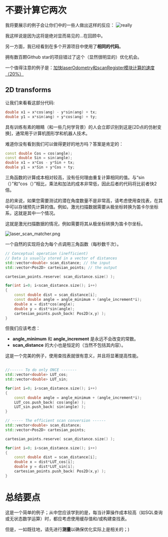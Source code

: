 # 不要计算它两次

我将要展示的例子会让你们中的一些人做出这样的反应：
![really](img/really.jpg)

我这样说是因为这将是绝对显而易见的...在回顾中。

另一方面，我已经看到在多个开源项目中使用了**相同的代码**。

拥有数百颗Github star的项目错过了这个（显然很明显的）优化机会。

一个值得注意的例子是：[加快laserOdometry和scanRegister模块计算的速度 （20%）](https://github.com/laboshinl/loam_velodyne/pull/20)

## 2D transforms

让我们来看看这部分代码:

```c++
double x1 = x*cos(ang) - y*sin(ang) + tx;
double y1 = x*sin(ang) + y*cos(ang) + ty;
```

具有训练有素的眼睛（和一些几何学背景）的人会立即识别到这是[2D点的仿射变换]，通常用于计算机图形学和机器人技术。

难道你没有看到我们可以做得更好的地方吗？答案是肯定的：
```c++
const double Cos = cos(angle);
const double Sin = sin(angle);
double x1 = x*Cos - y*Sin + tx;
double y1 = x*Sin + y*Cos + ty;
```

三角函数的计算成本相对较高，没有任何理由重复计算相同的值。与“sin（）”和“cos（）”相比，乘法和加法的成本非常低，因此后者的代码将比前者快2倍。

总的来说，如果您需要测试的潜在角度数量不是非常高，请考虑使用查找表，在其中可以存储预先计算的值。例如，激光扫描数据需要从极坐标转换为笛卡尔坐标系，这就是其中一个情况。

这就是激光扫描数据的情况，例如需要将其从极坐标转换为笛卡尔坐标。

![laser_scan_matcher.png](img/laser_scan_matcher.png)

一个自然的实现将会为每个点调用三角函数（每秒数千次）。

```c++
// Conceptual operation (inefficient)
// Data is usually stored in a vector of distances
std::vector<double> scan_distance; // the input
std::vector<Pos2D> cartesian_points; // the output

cartesian_points.reserve( scan_distance.size() );

for(int i=0; i<scan_distance.size(); i++)
{
    const double dist = scan_distance[i];
    const double angle = angle_minimum + (angle_increment*i);
    double x = dist*cos(angle);
    double y = dist*sin(angle);
    cartesian_points.push_back( Pos2D(x,y) );
}
```

但我们应该考虑：

- **angle_minimum** 和 **angle_increment** 是永远不会改变的常数。
- **scan_distance** 的大小也是恒定的（当然不包括其内容）。

这是一个完美的例子，使用查找表就很有意义，并且将显著提高性能。
 
```C++
 
//------ To do only ONCE -------
std::vector<double> LUT_cos;
std::vector<double> LUT_sin;

for(int i=0; i<scan_distance.size(); i++)
{
    const double angle = angle_minimum + (angle_increment*i);
    LUT_cos.push_back( cos(angle) );
    LUT_sin.push_back( sin(angle) );
}

// ----- The efficient scan conversion ------
std::vector<double> scan_distance;
std::vector<Pos2D> cartesian_points;

cartesian_points.reserve( scan_distance.size() );

for(int i=0; i<scan_distance.size(); i++)
{
    const double dist = scan_distance[i];
    double x = dist*LUT_cos[i];
    double y = dist*LUT_sin[i];
    cartesian_points.push_back( Pos2D(x,y) );
}
```

# 总结要点

这是一个简单的例子；从中您应该学到的是，每当计算操作成本较高（如SQL查询或无状态数学运算）时，都应考虑使用缓存值和/或构建查找表。

但是，一如既往地，请先进行**测量**以确保优化实际上是相关的；)

